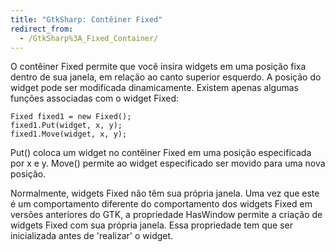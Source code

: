 ```yaml
---
title: "GtkSharp: Contêiner Fixed"
redirect_from:
  - /GtkSharp%3A_Fixed_Container/
---
```


O contêiner Fixed permite que você insira widgets em uma posição fixa dentro de sua janela, em relação ao canto superior esquerdo. A posição do widget pode ser modificada dinamicamente. Existem apenas algumas funções associadas com o widget Fixed:

    Fixed fixed1 = new Fixed();
    fixed1.Put(widget, x, y);
    fixed1.Move(widget, x, y);

Put() coloca um widget no contêiner Fixed em uma posição especificada por x e y. Move() permite ao widget especificado ser movido para uma nova posição.

Normalmente, widgets Fixed não têm sua própria janela. Uma vez que este é um comportamento diferente do comportamento dos widgets Fixed em versões anteriores do GTK, a propriedade HasWindow permite a criação de widgets Fixed com sua própria janela. Essa propriedade tem que ser inicializada antes de 'realizar' o widget.

